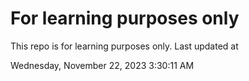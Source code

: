 # For learning purposes only
This repo is for learning purposes only.
Last updated at

Wednesday, November 22, 2023 3:30:11 AM

